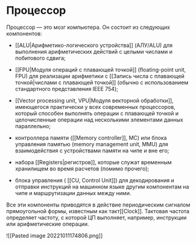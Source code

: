# Процессор
Процессор — это мозг компьютера. Он состоит из следующих компонентов:

 - [[ALU|Aрифметико-логического устройства]] (АЛУ/ALU) для выполнения арифметических действий с целыми числами и побитового сдвига;
 
 - [[FPU|Модуля операций с плавающей точкой]] (floating-point unit, FPU) для реализации арифметики с [[Запись числа с плавающей точкой|числами с плавающей точкой]] (обычно с использованием стандартного представления IEEE 754); 

- [[Vector processing unit, VPU|Модуля векторной обработки]], имеющегося практически у всех современных процессоров, который способен выполнять операции с плавающей точкой и целочисленные операции над несколькими элементами данных параллельно;

- контроллера памяти ([[Memory controller]], MC) или блока управления памятью (memory management unit, MMU) для взаимодействия с устройствами памяти на чипе и вне его;

- набора [[Registers|регистров]], которые служат временным хранилищем во время расчетов (помимо прочего);

- блока управления ( [[CU, Control Unit]]) для декодирования и отправки инструкций на машинном языке другим компонентам на чипе и маршрутизации данных между ними.

Все эти компоненты приводятся в действие периодическим сигналом прямоугольной формы, известным как такт[[Clock]]. Тактовая частота определяет частоту, с которой ЦП выполняет, например, инструкции или арифметические операции.

![[Pasted image 20221011174806.png]]